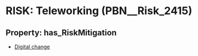 # RISK: __Teleworking__ (PBN__Risk_2415)

## Property: has_RiskMitigation

* [Digital change](PBN__Mitigation_32)

